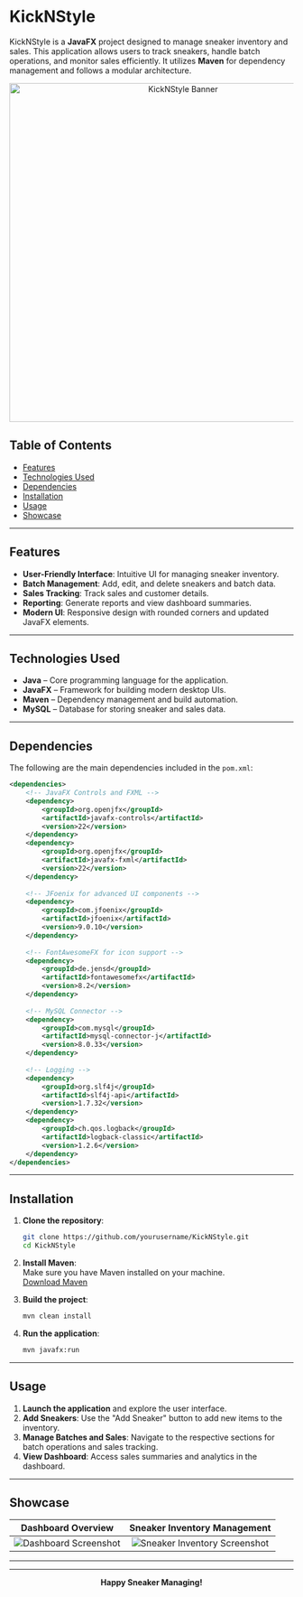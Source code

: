 # KickNStyle

KickNStyle is a **JavaFX** project designed to manage sneaker inventory and sales. This application allows users to track sneakers, handle batch operations, and monitor sales efficiently. It utilizes **Maven** for dependency management and follows a modular architecture.

<div align="center">
  <img src="path/to/banner_image.png" alt="KickNStyle Banner" width="600" />
</div>

## Table of Contents

- [Features](#features)
- [Technologies Used](#technologies-used)
- [Dependencies](#dependencies)
- [Installation](#installation)
- [Usage](#usage)
- [Showcase](#showcase)


---

## Features

- **User-Friendly Interface**: Intuitive UI for managing sneaker inventory.
- **Batch Management**: Add, edit, and delete sneakers and batch data.
- **Sales Tracking**: Track sales and customer details.
- **Reporting**: Generate reports and view dashboard summaries.
- **Modern UI**: Responsive design with rounded corners and updated JavaFX elements.

---

## Technologies Used

- **Java** – Core programming language for the application.
- **JavaFX** – Framework for building modern desktop UIs.
- **Maven** – Dependency management and build automation.
- **MySQL** – Database for storing sneaker and sales data.

---

## Dependencies

The following are the main dependencies included in the `pom.xml`:

```xml
<dependencies>
    <!-- JavaFX Controls and FXML -->
    <dependency>
        <groupId>org.openjfx</groupId>
        <artifactId>javafx-controls</artifactId>
        <version>22</version>
    </dependency>
    <dependency>
        <groupId>org.openjfx</groupId>
        <artifactId>javafx-fxml</artifactId>
        <version>22</version>
    </dependency>
    
    <!-- JFoenix for advanced UI components -->
    <dependency>
        <groupId>com.jfoenix</groupId>
        <artifactId>jfoenix</artifactId>
        <version>9.0.10</version>
    </dependency>
    
    <!-- FontAwesomeFX for icon support -->
    <dependency>
        <groupId>de.jensd</groupId>
        <artifactId>fontawesomefx</artifactId>
        <version>8.2</version>
    </dependency>
    
    <!-- MySQL Connector -->
    <dependency>
        <groupId>com.mysql</groupId>
        <artifactId>mysql-connector-j</artifactId>
        <version>8.0.33</version>
    </dependency>
    
    <!-- Logging -->
    <dependency>
        <groupId>org.slf4j</groupId>
        <artifactId>slf4j-api</artifactId>
        <version>1.7.32</version>
    </dependency>
    <dependency>
        <groupId>ch.qos.logback</groupId>
        <artifactId>logback-classic</artifactId>
        <version>1.2.6</version>
    </dependency>
</dependencies>
```

---

## Installation

1. **Clone the repository**:
   ```bash
   git clone https://github.com/yourusername/KickNStyle.git
   cd KickNStyle
   ```

2. **Install Maven**:  
   Make sure you have Maven installed on your machine.  
   [Download Maven](https://maven.apache.org/download.cgi)

3. **Build the project**:
   ```bash
   mvn clean install
   ```

4. **Run the application**:
   ```bash
   mvn javafx:run
   ```

---

## Usage

1. **Launch the application** and explore the user interface.
2. **Add Sneakers**: Use the "Add Sneaker" button to add new items to the inventory.
3. **Manage Batches and Sales**: Navigate to the respective sections for batch operations and sales tracking.
4. **View Dashboard**: Access sales summaries and analytics in the dashboard.

---

## Showcase

| Dashboard Overview | Sneaker Inventory Management |
| :----------------: | :--------------------------: |
| ![Dashboard Screenshot](path/to/dashboard_screenshot.png) | ![Sneaker Inventory Screenshot](path/to/inventory_screenshot.png) |

---


---

<div align="center">
  <strong>Happy Sneaker Managing!</strong>
</div>
